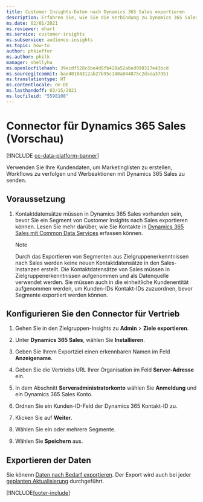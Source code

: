 ```yaml
---
title: Customer Insights-Daten nach Dynamics 365 Sales exportieren
description: Erfahren Sie, wie Sie die Verbindung zu Dynamics 365 Sales konfigurieren.
ms.date: 02/01/2021
ms.reviewer: mhart
ms.service: customer-insights
ms.subservice: audience-insights
ms.topic: how-to
author: phkieffer
ms.author: philk
manager: shellyha
ms.openlocfilehash: 39ecdf528c6be4d8fb420a52a6ed998317e43bcd
ms.sourcegitcommit: bae40184312ab27b95c140a044875c2daea37951
ms.translationtype: HT
ms.contentlocale: de-DE
ms.lasthandoff: 03/15/2021
ms.locfileid: "5598108"
---
```

# <a name="connector-for-dynamics-365-sales-preview"></a>Connector für Dynamics 365 Sales (Vorschau)

[!INCLUDE [cc-data-platform-banner](../includes/cc-data-platform-banner.md)]

Verwenden Sie Ihre Kundendaten, um Marketinglisten zu erstellen, Workflows zu verfolgen und Werbeaktionen mit Dynamics 365 Sales zu senden.

## <a name="prerequisite"></a>Voraussetzung

1. Kontaktdatensätze müssen in Dynamics 365 Sales vorhanden sein, bevor Sie ein Segment von Customer Insights nach Sales exportieren können. Lesen Sie mehr darüber, wie Sie Kontakte in [Dynamics 365 Sales mit Common Data Services](connect-power-query.md) erfassen können.

   > [!NOTE]
   > Durch das Exportieren von Segmenten aus Zielgruppenerkenntnissen nach Sales werden keine neuen Kontaktdatensätze in den Sales-Instanzen erstellt. Die Kontaktdatensätze von Sales müssen in Zielgruppenerkenntnissen aufgenommen und als Datenquelle verwendet werden. Sie müssen auch in die einheitliche Kundenentität aufgenommen werden, um Kunden-IDs Kontakt-IDs zuzuordnen, bevor Segmente exportiert werden können.

## <a name="configure-the-connector-for-sales"></a>Konfigurieren Sie den Connector für Vertrieb

1. Gehen Sie in den Zielgruppen-Insights zu **Admin** > **Ziele exportieren**.

1. Unter **Dynamics 365 Sales**, wählen Sie **Installieren**.

1. Geben Sie Ihrem Exportziel einen erkennbaren Namen im Feld **Anzeigename**.

1. Geben Sie die Vertriebs URL Ihrer Organisation im Feld **Server-Adresse** ein.

1. In dem Abschnitt **Serveradministratorkonto** wählen Sie **Anmeldung** und ein Dynamics 365 Sales Konto.

1. Ordnen Sie ein Kunden-ID-Feld der Dynamics 365 Kontakt-ID zu.

1. Klicken Sie auf **Weiter**.

1. Wählen Sie ein oder mehrere Segmente.

1. Wählen Sie **Speichern** aus.

## <a name="export-the-data"></a>Exportieren der Daten

Sie könenn [Daten nach Bedarf exportieren](export-destinations.md). Der Export wird auch bei jeder [geplanten Aktualisierung](system.md#schedule-tab) durchgeführt.


[!INCLUDE[footer-include](../includes/footer-banner.md)]